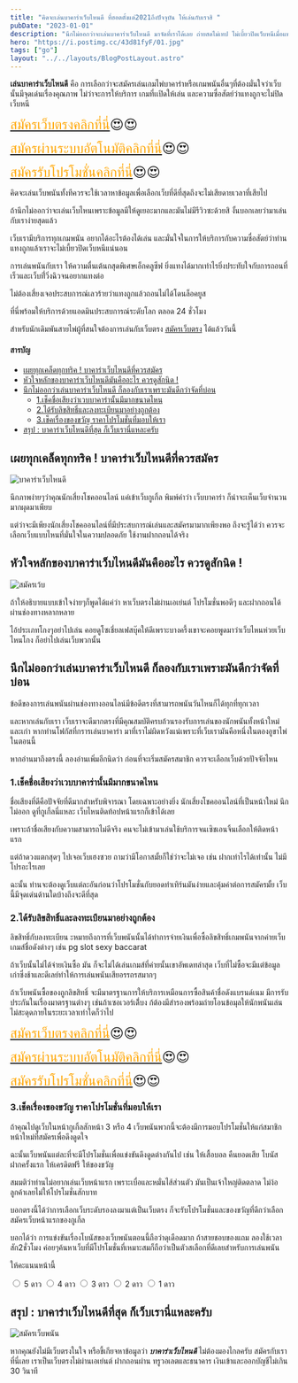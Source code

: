 ```yaml
---
title: "คิดจะเล่นบาคาร่าเว็บไหนดี ที่ฮอตตั้งแต่2021ถึงปัจจุบัน ให้เล่นกับเราสิ "
pubDate: "2023-01-01"
description: "นึกไม่ออกว่าจะเล่นบาคาร่าเว็บไหนดี มาจัดที่เราได้เลย ถ่ายสดไม่เทป ไม่เบี้ยวปิดเว็บหนีเมื่อแทงถูก ฮิตที่สุด 2022 พร้อมโปรโมชั่นดีๆ"
hero: "https://i.postimg.cc/43d81fyF/01.jpg"
tags: ["go"]
layout: "../../layouts/BlogPostLayout.astro"
---
```






**เล่นบาคาร่าเว็บไหนดี** คือ การเลือกว่าจะสมัครเล่นเกมไพ่บาคาร่าหรือเกมพนันอื่นๆที่ต้องมั่นใจว่าเว็บนั้นมีจุดเด่นเรื่องคุณภาพ ไม่ว่าจะการให้บริการ เกมที่เเปิดให้เล่น และความซื่อสัตย์ว่าแทงถูกจะไม่ปิดเว็บหนี

<font size= "5">[<span style="color:orange">สมัครเว็บตรงคลิกที่นี่</span>](https://nazavip.com/26174/t41626o2r59456244323y2m2l464p4)😍😍</font>

<font size= "5">[<span style="color:orange">สมัครผ่านระบบอัตโนมัติคลิกที่นี่</span>](https://nazavip.com/26174/t41626o2r59456244323y2m2l464p4)😍😍</font>

<font size= "5">[<span style="color:orange">สมัครรับโปรโมชั่นคลิกที่นี</span>่](https://nazavip.com/26174/t41626o2r59456244323y2m2l464p4)😍😍</font>

คิดจะเล่นเว็บพนันทั้งทีควรจะใช้เวลาหาข้อมูลเพื่อเลือกเว็บที่ดีที่สุดถึงจะไม่เสียดายเวลาที่เสียไป 

ถ้านึกไม่ออกว่าจะเล่นเว็บไหนเพราะข้อมูลมีให้ดูเยอะมากและมันไม่มีรีวิวซะด้วยสิ งั้นบอกเลยว่ามาเล่นกับเราง่ายสุดแล้ว

เว็บเรามีบริการทุกเกมพนัน อยากได้อะไรต้องได้เล่น และมั่นใจในการให้บริการกับความซื่อสัตย์ว่าท่านแทงถูกแล้าเราจะไม่เบี้ยวปิดเว็บหนีแน่นอน

การเล่นพนันกับเรา ให้ความตื่นเต้นกสุดพิเศษเอ็กคลูซีฟ ยิ่งแทงได้มากเท่าไรยิ่งประทับใจกับการถอนที่เร็วและเว็บท่ี่วิ่งฉิวจนอยากแทงต่อ 

ไม่ต้องเสี่ยงเจอประสบการณ์เลวร้ายว่าแทงถูกแล้วถอนไม่ได้โดนล็อคยูส

ที่นี่พร้อมให้บริการด้วยแอดมินประสบการณ์ระดับโลก ตลอด 24 ชั่วโมง 

สำหรับนักเดิมพันสายไพ่ผู้ที่สนใจต้องการเล่นกับเว็บตรง [สมัครเว็บตรง](https://mvpzero.netlify.app/posts/registerwebtong/) ได้แล้ววันนี้ 


#### สารบัญ
- [เผยทุกเคล็ดทุกทริค ! บาคาร่าเว็บไหนดีที่ควรสมัคร](#เผยทุกเคล็ดทุกทริค--บาคาร่าเว็บไหนดีที่ควรสมัคร)
- [หัวใจหลักของบาคาร่าเว็บไหนดีมันคืออะไร ควรดูสักนิด ! ](#หัวใจหลักของบาคาร่าเว็บไหนดีมันคืออะไร-ควรดูสักนิด--)
- [นึกไม่ออกว่าเล่นบาคาร่าเว็บไหนดี ก็ลองกับเราเพราะมันดีกว่าจัดที่บ่อน](#นึกไม่ออกว่าเล่นบาคาร่าเว็บไหนดี-ก็ลองกับเราเพราะมันดีกว่าจัดที่บ่อน)
  - [1.เช็คชื่อเสียงว่าเวบบาคาร่านั้นมีมากขนาดไหน](#1เช็คชื่อเสียงว่าเวบบาคาร่านั้นมีมากขนาดไหน)
  - [2.ได้รับลิขสิทธิ์และลงทะเบียนมาอย่างถูกต้อง](#2ได้รับลิขสิทธิ์และลงทะเบียนมาอย่างถูกต้อง)
  - [3.เช็คเรื่องของขวัญ ราคาโปรโมชั่นที่มอบให้เรา](#3เช็คเรื่องของขวัญ-ราคาโปรโมชั่นที่มอบให้เรา)
- [สรุป : บาคาร่าเว็บไหนดีที่สุด ก็เว็บเรานี่แหละครับ](#สรุป--บาคาร่าเว็บไหนดีที่สุด-ก็เว็บเรานี่แหละครับ)






## เผยทุกเคล็ดทุกทริค ! บาคาร่าเว็บไหนดีที่ควรสมัคร
 <a name="01"></a>

![บาคาร่าเว็บไหนดี](https://i.postimg.cc/Ss9fZJhV/02.jpg)

นึกภาพง่ายๆว่าคุณนักเสี่ยงโชคออนไลน์ แค่เข้าเว็บกูเกิ้ล พิมพ์คำว่า เว็บบาคาร่า ก็น่าจะเห็นเว็บจำนวนมากผุดมาเพียบ 

แต่ว่าจะมีเพียงนักเสี่ยงโชคออนไลน์ที่มีประสบการณ์เล่นและสมัครมามากเพียงพอ ถึงจะรู้ได้ว่า ควรจะเลือกเว็บแบบไหนที่มั่นใจในความปลอดภัย ใช้งานฝากถอนได้จริง

##  หัวใจหลักของบาคาร่าเว็บไหนดีมันคืออะไร ควรดูสักนิด ! <a name="02"></a>

![สมัครเว้บ](https://i.postimg.cc/JhfbBMkX/03.jpg)

ถ้าให้อธิบายแบบเข้าใจง่ายๆก็พูดได้แค่ว่า หาเว็บตรงไม่ผ่านเอเย่นต์ โปรโมชั่นพอดีๆ และฝากถอนได้ผ่านช่องทางหลากหลาย

ไอ้ประเภทโกงๆอย่าไปเล่น คอยดูโซเชี่ยลเฟสบุ๊คให้ดีเพราะบางครี้งเขาจะคอยพูดมาว่าเว็บไหนห่วยเว็บไหนโกง ก็อย่าไปเล่นเว็บพวกนั้น

## นึกไม่ออกว่าเล่นบาคาร่าเว็บไหนดี ก็ลองกับเราเพราะมันดีกว่าจัดที่บ่อน

ข้อดีของการเล่นพนันผ่านช่องทางออนไลน์มีข้อดีตรงที่สามารถพนันวันไหนก็ได้ทุกที่ทุกเวลา

และหากเล่นกับเรา เว็บเราจะดีมากตรงที่มีคุณสมบัติครบถ้วนรองรับการเล่นของนักพนันทั้งหน้าใหม่และเก่า  หากท่านโฟกัสที่กรารเล่นบาคาร่า มาที่เราไม่ผิดหวังแน่เพราะที่เว็บเรามันคือหนึ่งในตองอูขาไพ่ในตอนนี้ 

หากอ่านมาถึงตรงนี้ ลองอ่านเพิ่มอีกนิดว่า ก่อนที่จะเริ่มสมัครสมาชิก ควรจะเลือกเว็บด้วยปัจจัยไหน

### 1.เช็คชื่อเสียงว่าเวบบาคาร่านั้นมีมากขนาดไหน


ชื่อเสียงที่ดีคือปัจจัยที่ดีมากสำหรับพิจารณา   โดยเฉพาะอย่างยิ่ง นักเสี่ยงโชคออนไลน์ที่เป็นหน้าใหม่ นึกไม่ออก ดูที่กูเกิ้ลนี่แหละ เว็บไหนติดท้อปหน้าแรกก็เข้าได้เลย

เพราะถ้าชื่อเสียงกับความสามารถไม่ดีจริง คนจะไม่เข้ามาเล่นใช้บริการจนเซิชเอนจิ้นเลือกให้ติดหน้าแรก

แต่ถ้าดวงแตกสุดๆ ไปเจอเว็บเฮงซวย ถามว่ามีโอกาสมั้ยก็ใช่ว่าจะไม่เจอ เช่น ฝากเท่าไรได้เท่านั้น ไม่มีโปรอะไรเลย

ฉะนั้น ท่านจะต้องดูเว็บแต่ละอันก่อนว่าโปรโมชั่นกับยอดทำเทิร์นมันง่ายและคุ้มค่าต่อการสมัครมั้ย เว็บนี้มีจุดเด่นด้านใดบ้างถึงจะดีที่สุด


 ### 2.ได้รับลิขสิทธิ์และลงทะเบียนมาอย่างถูกต้อง

ลิขสิทธิ์กับลงทะเบียน ะหมายถึงการที่เว็บพนันนั้นได้ทำการจ่ายเงินเพื่อซื้อลิขสิทธิ์เกมพนันจากค่ายเว็บเกมส์ชื่อดังต่างๆ เช่น pg slot  sexy baccarat 

ถ้าเว็บนั้นไม่ได้จ่ายเงินซื้อ มัน ก็จะไม่ได้เล่นเกมส์ที่ค่ายนั้นเขาอัพเดทล่าสุด เว็บที่ไม่ซื้อจะมีแต่ข้อมูลเก่าซึ่งช้าและดีเลย์ทำให้การเล่นพนันเสียอรรถรสมากๆ

ถ้าเว็บพนันซื้อของถูกลิขสิทธิ์ จะมีมาตรฐานการให้บริการเหมือนการซื้อสินค้าชื่อดังแบรนด์เนม มีการรับประกันในเรื่องมาตรฐานต่างๆ เช่นถ้าเซอเวอร์เดี่้บง ก้ต้องมีสำรองพร้อมถ่ายโอนข้อมุลให้นักพนันเล่นไม่สะดุดภายในระยะเวลาเท่าใดก็ว่าไป

<font size= "5">[<span style="color:orange">สมัครเว็บตรงคลิกที่นี่</span>](https://nazavip.com/26174/t41626o2r59456244323y2m2l464p4)😍😍</font>

<font size= "5">[<span style="color:orange">สมัครผ่านระบบอัตโนมัติคลิกที่นี่</span>](https://nazavip.com/26174/t41626o2r59456244323y2m2l464p4)😍😍</font>

<font size= "5">[<span style="color:orange">สมัครรับโปรโมชั่นคลิกที่นี</span>่](https://nazavip.com/26174/t41626o2r59456244323y2m2l464p4)😍😍</font>




### 3.เช็คเรื่องของขวัญ ราคาโปรโมชั่นที่มอบให้เรา


ถ้าคุณไปดูเว็บในหน้ากูเกิ้ลสักหน้า 3 หรือ 4 เว็บพนันพวกนี้จะต้องมีการมอบโปรโมชั่นให้แก่สมาชิกหน้าใหม่ที่สมัครเพื่อดึงดูดใจ 

ฉะนั้นเว็บพนันแต่ละที่จะมีโปรโมชั่นเพื่อแข่งขันดึงดูดต่างกันไป เช่น  ให้เสื้อบอล คืนยอดเสีย โบนัสฝากครั้งแรก ให้เครดิตฟรี ให้ของขวัญ 

สมมติว่าท่านไม่อยากเล่นเว็บหน้าแรก เพราะเบื่อและหมั่นไส้ส่วนตัว มันเป็นเจ้าใหญ่ติดตลาด ไม่ง้อลูกค้าเลยไม่ให้โปรโมชั่นสักบาท 

บอกตรงนี้ได้ว่าการเลือกเว็บระดับรองลงมาแต่เป็นเว็บตรง ก็จะรับโปรโมชั่นและของขวัญที่ดีกว่าเลือกสมัครเว็บหน้าแรกของกูเกิ้ล

บอกได้ว่า การแข่งขันเรื่องโบนัสของเว็บพนันตอนนี้ถือว่าดุเดือดมาก ถ้าสายชอบของแถม ลองใช้เวลาสัก2ชั่วโมง ค่อยๆค้นหาเว็บที่มีโปรโมชั่นที่เหมาะสมก็ถือว่าเป็นตัวสเลือกที่ดีเลยสำหรับการเล่นพนัน


ให้คะแนนหน้านี้
<head>
  <meta charset="UTF-8">
  <link rel="stylesheet" type="text/css" href="style.css">
  <title>Star rating using pure CSS</title>
</head>

<body>
  <div class="rate">
    <input type="radio" id="star5" name="rate" value="5" />
    <label for="star5" title="text">5 ดาว</label>
    <input type="radio" id="star4" name="rate" value="4" />
    <label for="star4" title="text">4 ดาว</label>
    <input type="radio" id="star3" name="rate" value="3" />
    <label for="star3" title="text">3 ดาว</label>
    <input type="radio" id="star2" name="rate" value="2" />
    <label for="star2" title="text">2 ดาว</label>
    <input type="radio" id="star1" name="rate" value="1" />
    <label for="star1" title="text">1 ดาว</label>
  </div>
</body>

## สรุป : บาคาร่าเว็บไหนดีที่สุด ก็เว็บเรานี่แหละครับ
![สมัครเว็บพนัน](https://i.postimg.cc/43d81fyF/01.jpg)


หากคุณยังไม่มีเว็บตรงในใจ หรือขี้เกียจหาข้อมูลว่า ***บาคาร่าเว็บไหนดี*** ไม่ต้องมองไกลครับ สมัครกับเราที่นี่เลย เราเป็นเว็บตรงไม่ผ่านเอเย่นต์ ฝากถอนผ่าน ทรูวอเลตและธนาคาร  เงินเข้าและออกบัญชีไม่เกิน 30 วินาที  





